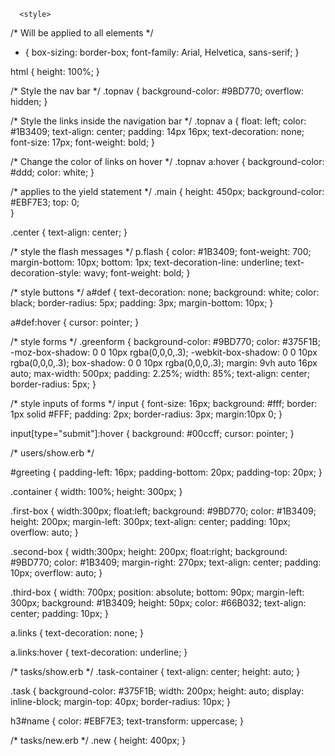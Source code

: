       <style>
  /* Will be applied to all elements  */
  * {
  box-sizing: border-box;
  font-family: Arial, Helvetica, sans-serif;
  }
    
  html {
    height: 100%;
  }

  /* Style the nav bar */
  .topnav {
    background-color: #9BD770;
    overflow: hidden;
  }
  
  /* Style the links inside the navigation bar */
  .topnav a {
    float: left;
    color: #1B3409;
    text-align: center;
    padding: 14px 16px;
    text-decoration: none;
    font-size: 17px;
    font-weight: bold;
  }
  
  /* Change the color of links on hover */
  .topnav a:hover {
    background-color: #ddd;
    color: white;
  }

  /* applies to the yield statement */
  .main {
    height: 450px;
    background-color: #EBF7E3; 
    top: 0;  
  } 
   
  .center {
    text-align: center;
  }

  /* style the flash messages */
  p.flash {
    color: #1B3409; 
    font-weight: 700;
    margin-bottom: 10px;
    bottom: 1px;
    text-decoration-line: underline;
    text-decoration-style: wavy;
    font-weight: bold;
  }

  /* style buttons */
  a#def {
    text-decoration: none;
    background: white;
    color: black;
    border-radius: 5px;
    padding: 3px; 
    margin-bottom: 10px;
  }

  a#def:hover {
    cursor: pointer;
  }
  
  /* style forms  */
  .greenform {
    background-color: #9BD770;
    color: #375F1B;
    -moz-box-shadow: 0 0 10px rgba(0,0,0,.3);
    -webkit-box-shadow: 0 0 10px rgba(0,0,0,.3);
    box-shadow: 0 0 10px rgba(0,0,0,.3);
    margin: 9vh auto 16px auto;
    max-width: 500px;
    padding: 2.25%;
    width: 85%;
    text-align: center;
    border-radius: 5px;
  }

  /* style inputs of forms */
  input {
    font-size: 16px;
    background: #fff;
    border: 1px solid #FFF;
    padding: 2px;
    border-radius: 3px;
    margin:10px 0;
  }

  input[type="submit"]:hover {
  	background: #00ccff;
    cursor: pointer;
  }

  /* users/show.erb */

  #greeting {
    padding-left: 16px;
    padding-bottom: 20px;
    padding-top: 20px;
  }

  .container {
    width: 100%;
    height: 300px;
  }

  .first-box {
    width:300px; 
    float:left; 
    background: #9BD770; 
    color: #1B3409;
    height: 200px;
    margin-left: 300px;
    text-align: center;
    padding: 10px;
    overflow: auto;
  }

  .second-box {
    width:300px; 
    height: 200px; 
    float:right; 
    background: #9BD770;
    color: #1B3409;
    margin-right: 270px;
    text-align: center;
    padding: 10px;
    overflow: auto;
  }

  .third-box {
    width: 700px; 
    position: absolute;
    bottom: 90px;
    margin-left: 300px;
    background: #1B3409; 
    height: 50px;
    color: #66B032;
    text-align: center;
    padding: 10px;
  }

  a.links {
    text-decoration: none;
  }

  a.links:hover {
    text-decoration: underline;
  }

  /* tasks/show.erb */
  .task-container {
    text-align: center;
    height: auto;
  }

  .task {
    background-color: #375F1B;
    width: 200px;
    height: auto;
    display: inline-block;
    margin-top: 40px;
    border-radius: 10px;
  }

   h3#name {
    color: #EBF7E3;
    text-transform: uppercase;
  }

  /* tasks/new.erb */
  .new {
    height: 400px;
  }
    </style>